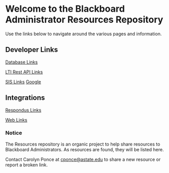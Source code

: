 # Welcome to the Blackboard Administrator Resources Repository

Use the links below to navigate around the various pages and information.

## Developer Links

[Database Links](developer/databases.md)

[LTI Rest API Links](developer/lti_restapi.md)

[SIS Links](developer/sis.md)
[Google](https://www.google.com)


## Integrations

[Respondus Links](integrations/respondus.md)

[Web Links](integrations/welinks.md)

### Notice

The Resources repository is an organic project to help share resources to Blackboard Administrators. As resources are found, they will be listed here. 

Contact Carolyn Ponce at cponce@astate.edu to share a new resource or report a broken link. 
